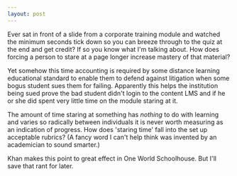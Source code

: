```yaml
---
layout: post
---
```


Ever sat in front of a slide from a corporate training module
and watched the minimum seconds tick down so you can breeze through
to the quiz at the end and get credit? If so you know what
I'm talking about. How does forcing a person to stare at a page
longer increase mastery of that material?

Yet somehow this time accounting is required by some distance learning
educational standard to enable them to defend against litigation when
some bogus student sues them for failing. Apparently this helps
the institution being sued prove the bad student didn't login to the
content LMS and if he or she did spent very little time on the module
staring at it.

The amount of time staring at something has *nothing* to do with learning
and varies so radically between individuals it is never worth measuring
as an indication of progress. How does 'staring time' fall into the
set up acceptable rubrics? (A fancy word I can't help think was
invented by an academician to sound smarter.)

Khan makes this point to great effect in One World Schoolhouse. But
I'll save that rant for later.

